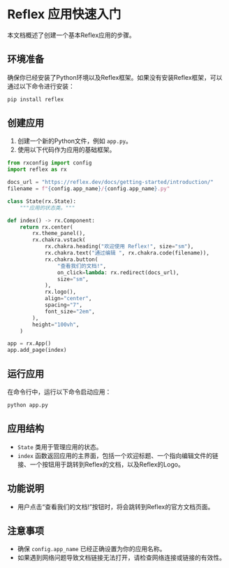 # Reflex 应用快速入门
本文档概述了创建一个基本Reflex应用的步骤。

## 环境准备
确保你已经安装了Python环境以及Reflex框架。如果没有安装Reflex框架，可以通过以下命令进行安装：
```bash
pip install reflex
```

## 创建应用
1. 创建一个新的Python文件，例如 `app.py`。
2. 使用以下代码作为应用的基础框架。

```python
from rxconfig import config
import reflex as rx

docs_url = "https://reflex.dev/docs/getting-started/introduction/" 
filename = f"{config.app_name}/{config.app_name}.py"

class State(rx.State):
    """应用的状态类。"""

def index() -> rx.Component:
    return rx.center(
        rx.theme_panel(),
        rx.chakra.vstack(
            rx.chakra.heading("欢迎使用 Reflex!", size="sm"),
            rx.chakra.text("通过编辑 ", rx.chakra.code(filename)),
            rx.chakra.button(
                "查看我们的文档!",
                on_click=lambda: rx.redirect(docs_url),
                size="sm",
            ),
            rx.logo(),
            align="center",
            spacing="7",
            font_size="2em",
        ),
        height="100vh",
    )

app = rx.App()
app.add_page(index)
```

## 运行应用
在命令行中，运行以下命令启动应用：
```bash
python app.py
```

## 应用结构
- `State` 类用于管理应用的状态。
- `index` 函数返回应用的主界面，包括一个欢迎标题、一个指向编辑文件的链接、一个按钮用于跳转到Reflex的文档，以及Reflex的Logo。

## 功能说明
- 用户点击“查看我们的文档!”按钮时，将会跳转到Reflex的官方文档页面。

## 注意事项
- 确保 `config.app_name` 已经正确设置为你的应用名称。
- 如果遇到网络问题导致文档链接无法打开，请检查网络连接或链接的有效性。